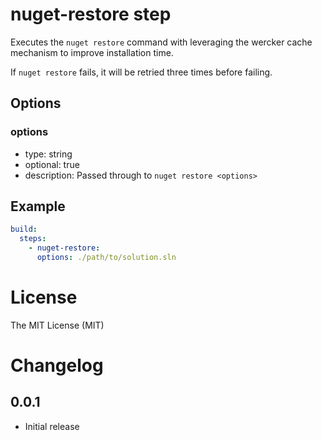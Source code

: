 # nuget-restore step

Executes the `nuget restore` command with leveraging the wercker cache mechanism to improve installation time.

If `nuget restore` fails, it will be retried three times before failing.

## Options

### options
- type: string
- optional: true
- description: Passed through to `nuget restore <options>`

## Example

```yaml
build:
  steps:
    - nuget-restore:
      options: ./path/to/solution.sln
```

# License

The MIT License (MIT)

# Changelog

## 0.0.1

- Initial release

